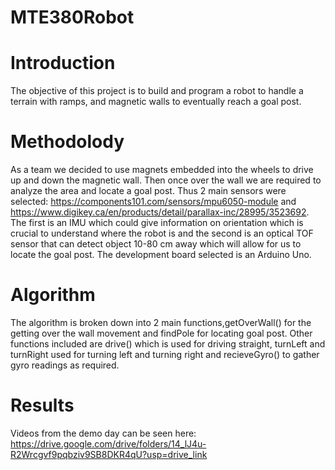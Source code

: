 # MTE380Robot

# Introduction
The objective of this project is to build and program a robot to handle a terrain with ramps, and magnetic walls to eventually reach a goal post. 

# Methodolody
As a team we decided to use magnets embedded into the wheels to drive up and down the magnetic wall. Then once over the wall we are required to analyze the area and locate a goal post. Thus 2 main sensors were selected: https://components101.com/sensors/mpu6050-module and https://www.digikey.ca/en/products/detail/parallax-inc/28995/3523692. The first is an IMU which could give information on orientation which is crucial to understand where the robot is and the second is an optical TOF sensor that can detect object 10-80 cm away which will allow for us to locate the goal post. The development board selected is an Arduino Uno.

# Algorithm
The algorithm is broken down into 2 main functions,getOverWall() for the getting over the wall movement and findPole for locating goal post. Other functions included are drive() which is used for driving straight, turnLeft and turnRight used for turning left and turning right and recieveGyro() to gather gyro readings as required.

# Results
Videos from the demo day can be seen here: https://drive.google.com/drive/folders/14_lJ4u-R2Wrcgvf9pqbziv9SB8DKR4qU?usp=drive_link


